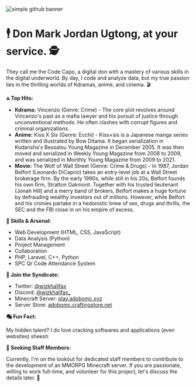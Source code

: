 ![simple github banner](https://github.com/markjordanugtongspc/markjordanugtongspc/assets/159249841/f6769f40-1097-49f3-8fcf-569dbebb4b67)

# 🕴️ Don Mark Jordan Ugtong, at your service. 🕵️

They call me the Code Capo, a digital don with a mastery of various skills in the digital underworld. By day, I code and analyze data, but my true passion lies in the thrilling worlds of Kdramas, anime, and cinema. 🎬

**🔝 Top Hits:**

* **Kdrama:**  Vincenzo (Genre: Crime) - The core plot revolves around Vincenzo's past as a mafia lawyer and his pursuit of justice through unconventional methods. He often clashes with corrupt figures and criminal organizations.
* **Anime:**  Kiss X Sis (Genre: Ecchi) - Kiss×sis is a Japanese manga series written and illustrated by Bow Ditama. It began serialization in Kodansha's Bessatsu Young Magazine in December 2005. It was then moved and serialized in Weekly Young Magazine from 2008 to 2009, and was serialized in Monthly Young Magazine from 2009 to 2021.
* **Movie:**  The Wolf of Wall Street (Genre: Crime & Drugs) - In 1987, Jordan Belfort (Leonardo DiCaprio) takes an entry-level job at a Wall Street brokerage firm. By the early 1990s, while still in his 20s, Belfort founds his own firm, Stratton Oakmont. Together with his trusted lieutenant (Jonah Hill) and a merry band of brokers, Belfort makes a huge fortune by defrauding wealthy investors out of millions. However, while Belfort and his cronies partake in a hedonistic brew of sex, drugs and thrills, the SEC and the FBI close in on his empire of excess.

**💼 Skills & Arsenal:**

* Web Development (HTML, CSS, JavaScript) 
* Data Analysis (Python) 
* Project Management 
* Collaboration 
* PHP, Laravel, C++, Python
* SPC Qr Code Attendance System

**🤝 Join the Syndicate:**

* Twitter:  [@wizkhalifax](https://twitter.com/wizkhalifax)
* Discord:  [@wizkhalifax_](your_discord_username)
* Minecraft Server: [play.adobomc.xyz](https://play.adobomc.xyz)
* Server Store: [adobomc.craftingstore.net](https://adobomc.craftingstore.net)

**🎭 Fun Fact:**

My hidden talent? I do love cracking softwares and applications (even websites) sheesh

**👥 Seeking Staff Members:**

Currently, I'm on the lookout for dedicated staff members to contribute to the development of an MMORPG Minecraft server. If you are passionate, willing to work full-time, and volunteer for this project, let's discuss the details later. 💬
